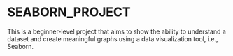 # SEABORN_PROJECT
This is a beginner-level project that aims to show the ability to understand a dataset and create meaningful graphs using a data visualization tool, i.e., Seaborn.
